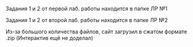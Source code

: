 Задания 1 и 2 от первой лаб. работы находится в папке ЛР №1

Задания 1 и 2 от второй лаб. работы находится в папке ЛР №2


Из-за большого количества файлов, сайт загрузил в сжатом формате .zip (Интерактив ещё не доделал)
